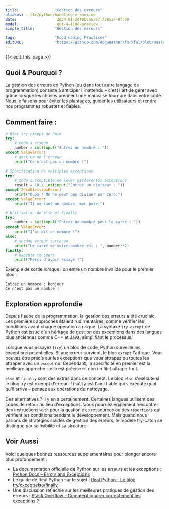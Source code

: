 ```yaml
---
title:                "Gestion des erreurs"
aliases: - /fr/python/handling-errors.md
date:                  2024-01-26T00:56:07.758527-07:00
model:                 gpt-4-1106-preview
simple_title:         "Gestion des erreurs"

tag:                  "Good Coding Practices"
editURL:              "https://github.com/dogweather/forkful/blob/master/content/fr/python/handling-errors.md"
---
```


{{< edit_this_page >}}

## Quoi & Pourquoi ?

La gestion des erreurs en Python (ou dans tout autre langage de programmation) consiste à anticiper l'inattendu – c'est l'art de gérer avec grâce lorsque les choses prennent une mauvaise tournure dans votre code. Nous le faisons pour éviter les plantages, guider les utilisateurs et rendre nos programmes robustes et fiables.

## Comment faire :

``` Python
# Bloc try-except de base
try:
    # code à risque
    number = int(input("Entrez un nombre : "))
except ValueError:
    # gestion de l'erreur
    print("Ce n'est pas un nombre !")

# Spécification de multiples exceptions
try:
    # code susceptible de lever différentes exceptions
    result = 10 / int(input("Entrez un diviseur : "))
except ZeroDivisionError:
    print("Oups ! On ne peut pas diviser par zéro.")
except ValueError:
    print("Il me faut un nombre, mon pote.")

# Utilisation de else et finally
try:
    number = int(input("Entrez un nombre pour le carré : "))
except ValueError:
    print("J'ai dit un nombre !")
else:
    # aucune erreur survenue
    print("Le carré de votre nombre est : ", number**2)
finally:
    # exécute toujours
    print("Merci d'avoir essayé !")
```

Exemple de sortie lorsque l'on entre un nombre invalide pour le premier bloc :
```
Entrez un nombre : bonjour
Ce n'est pas un nombre !
```

## Exploration approfondie

Depuis l'aube de la programmation, la gestion des erreurs a été cruciale. Les premières approches étaient rudimentaires, comme vérifier les conditions avant chaque opération à risque. La syntaxe `try-except` de Python est issue d'un héritage de gestion des exceptions dans des langues plus anciennes comme C++ et Java, simplifiant le processus.

Lorsque vous essayez (`try`) un bloc de code, Python surveille les exceptions potentielles. Si une erreur survient, le bloc `except` l'attrape. Vous pouvez être précis sur les exceptions que vous attrapez ou toutes les attraper avec un `except` nu. Cependant, la spécificité en premier est la meilleure approche – elle est précise et non un filet attrape-tout.

`else` et `finally` sont des extras dans ce concept. Le bloc `else` s'exécute si le bloc try est exempt d'erreur.  `finally` est l'ami fiable qui s'exécute quoi qu'il arrive – pensez aux opérations de nettoyage.

Des alternatives ? Il y en a certainement. Certaines langues utilisent des codes de retour au lieu d'exceptions. Vous pourriez également rencontrer des instructions `with` pour la gestion des ressources ou des `assertions` qui vérifient les conditions pendant le développement. Mais quand nous parlons de stratégies solides de gestion des erreurs, le modèle try-catch se distingue par sa lisibilité et sa structure.

## Voir Aussi

Voici quelques bonnes ressources supplémentaires pour plonger encore plus profondément :

- La documentation officielle de Python sur les erreurs et les exceptions : [Python Docs – Errors and Exceptions](https://docs.python.org/3/tutorial/errors.html)
- Le guide de Real Python sur le sujet : [Real Python - Le bloc try/except/else/finally](https://realpython.com/python-exceptions/)
- Une discussion réfléchie sur les meilleures pratiques de gestion des erreurs : [Stack Overflow – Comment ignorer correctement les exceptions ?](https://stackoverflow.com/questions/4990718/about-catching-any-exception)

